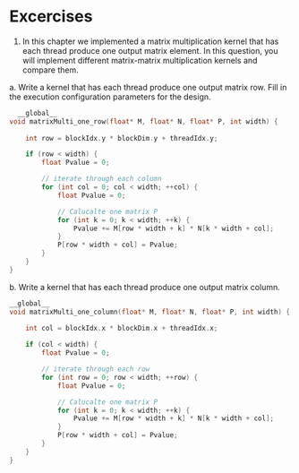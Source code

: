 # Excercises

1. In this chapter we implemented a matrix multiplication kernel that has each thread produce one output matrix element. In this question, you will implement different matrix-matrix multiplication kernels and compare them.

  a. Write a kernel that has each thread produce one output matrix row. Fill in the execution configuration parameters for the design.
```C
  __global__
void matrixMulti_one_row(float* M, float* N, float* P, int width) {
    
    int row = blockIdx.y * blockDim.y + threadIdx.y;

    if (row < width) {
        float Pvalue = 0;

        // iterate through each column 
        for (int col = 0; col < width; ++col) {
            float Pvalue = 0;

            // Calucalte one matrix P 
            for (int k = 0; k < width; ++k) {
                Pvalue += M[row * width + k] * N[k * width + col];
            }
            P[row * width + col] = Pvalue;
        }
    }
}
```
  b. Write a kernel that has each thread produce one output matrix column.
```C
__global__
void matrixMulti_one_column(float* M, float* N, float* P, int width) {
    
    int col = blockIdx.x * blockDim.x + threadIdx.x;

    if (col < width) {
        float Pvalue = 0;

        // iterate through each row 
        for (int row = 0; row < width; ++row) {
            float Pvalue = 0;

            // Calucalte one matrix P 
            for (int k = 0; k < width; ++k) {
                Pvalue += M[row * width + k] * N[k * width + col];
            }
            P[row * width + col] = Pvalue;
        }
    }
}
```
